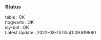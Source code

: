 ### Status


table : OK  
hogwarts : OK  
icy-bot : OK  
Latest Update : 2022-08-13 03:41:09.919880
